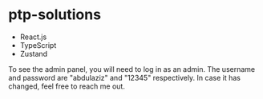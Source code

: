 # ptp-solutions
- React.js
- TypeScript
- Zustand

To see the admin panel, you will need to log in as an admin. The username and password are "abdulaziz" and "12345" respectively. In case it has changed, feel free to reach me out.
